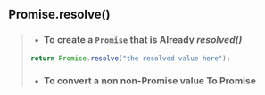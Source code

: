 ## Promise.resolve()

> - ### To create a `Promise` that is Already *resolved()* 
>
> ```javascript
> return Promise.resolve("the resolved value here");
> ```
>
> - ### To convert a non non-Promise value To Promise